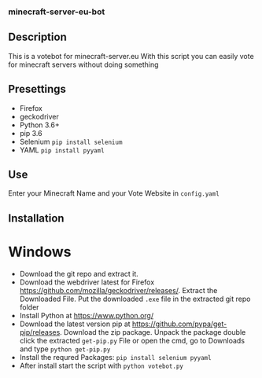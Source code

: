 ### minecraft-server-eu-bot

## Description
This is a votebot for minecraft-server.eu
With this script you can easily vote for minecraft
servers without doing something

## Presettings

- Firefox
- geckodriver
- Python 3.6+
- pip 3.6
- Selenium ```` pip install selenium ````
- YAML ```` pip install pyyaml ````


## Use
Enter your Minecraft Name and your Vote Website in ````config.yaml````

## Installation

# Windows
- Download the git repo and extract it.
- Download the webdriver latest for Firefox https://github.com/mozilla/geckodriver/releases/.
  Extract the Downloaded File. Put the downloaded ````.exe```` file in the extracted git repo folder 
- Install Python at https://www.python.org/
- Download the latest version pip at https://github.com/pypa/get-pip/releases. 
  Download the zip package. 
  Unpack the package
  double click the extracted ````get-pip.py```` File or open the cmd, go to Downloads and type ````python get-pip.py````
- Install the requred Packages: ````pip install selenium pyyaml```` 
- After install start the script with ````python votebot.py````
